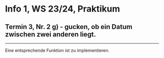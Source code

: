# Info 1, WS 23/24, Praktikum

## Termin 3, Nr. 2 g) - gucken, ob ein Datum zwischen zwei anderen liegt.

---

Eine entsprechende Funktion ist zu implementieren.